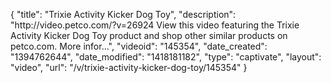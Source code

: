 {
    "title": "Trixie Activity Kicker Dog Toy",
    "description": "http:\/\/video.petco.com\/?v=26924 View this video featuring the Trixie Activity Kicker Dog Toy product and shop other similar products on petco.com. More infor...",
    "videoid": "145354",
    "date_created": "1394762644",
    "date_modified": "1418181182",
    "type": "captivate",
    "layout": "video",
    "url": "\/v\/trixie-activity-kicker-dog-toy\/145354"
}